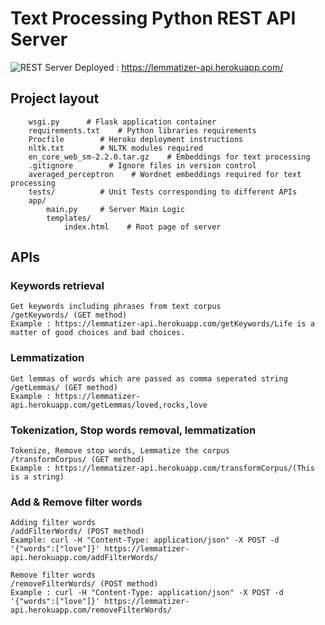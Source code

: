 # Text Processing Python REST API Server 

![REST Server](https://github.com/Sumaid/keyword_server/workflows/Python%20package/badge.svg?branch=master)
Deployed : https://lemmatizer-api.herokuapp.com/

## Project layout

        wsgi.py      # Flask application container
        requirements.txt    # Python libraries requirements
        Procfile        # Heroku deployment instructions
        nltk.txt        # NLTK modules required
        en_core_web_sm-2.2.0.tar.gz    # Embeddings for text processing
        .gitignore        # Ignore files in version control
        averaged_perceptron    # Wordnet embeddings required for text processing
        tests/          # Unit Tests corresponding to different APIs
        app/
            main.py     # Server Main Logic
            templates/
                index.html    # Root page of server



## APIs

### Keywords retrieval
    Get keywords including phrases from text corpus
    /getKeywords/ (GET method)		
    Example : https://lemmatizer-api.herokuapp.com/getKeywords/Life is a matter of good choices and bad choices.

### Lemmatization
    Get lemmas of words which are passed as comma seperated string
    /getLemmas/ (GET method)		
    Example : https://lemmatizer-api.herokuapp.com/getLemmas/loved,rocks,love

### Tokenization, Stop words removal, lemmatization
    Tokenize, Remove stop words, Lemmatize the corpus	
    /transformCorpus/ (GET method)	
    Example : https://lemmatizer-api.herokuapp.com/transformCorpus/(This is a string)

### Add & Remove filter words
    Adding filter words	
    /addFilterWords/ (POST method)	
    Example: curl -H "Content-Type: application/json" -X POST -d '{"words":["love"]}' https://lemmatizer-api.herokuapp.com/addFilterWords/

    Remove filter words	
    /removeFilterWords/ (POST method)	
    Example : curl -H "Content-Type: application/json" -X POST -d '{"words":["love"]}' https://lemmatizer-api.herokuapp.com/removeFilterWords/

        